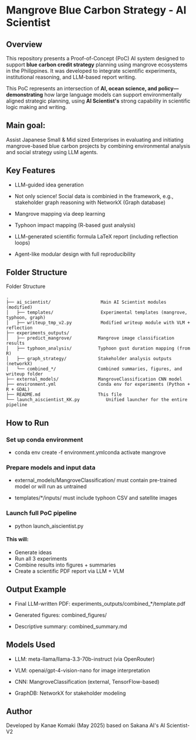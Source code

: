 # **Mangrove Blue Carbon Strategy - AI Scientist**

## Overview
This repository presents a Proof-of-Concept (PoC) AI system designed to support **blue carbon credit strategy** planning using mangrove ecosystems in the Philippines. It was developed to integrate scientific experiments, institutional reasoning, and LLM-based report writing.

This PoC represents an intersection of **AI, ocean science, and policy—demonstrating** how large language models can support environmentally aligned strategic planning, using **AI Scientist's** strong capability in scientific logic making and writing. 


## Main goal: 
Assist Japanese Small & Mid sized Enterprises in evaluating and initiating mangrove-based blue carbon projects by combining environmental analysis and social strategy using LLM agents.

## Key Features

- LLM-guided idea generation

- Not only science! Social data is combinied in the framework, e.g., stakeholder graph reasoning with NetworkX (Graph database)

- Mangrove mapping via deep learning

- Typhoon impact mapping (R-based gust analysis)

- LLM-generated scientific formula LaTeX report (including reflection loops)

- Agent-like modular design with full reproducibility


## Folder Structure

Folder Structure

```
.
├── ai_scientist/                   Main AI Scientist modules (modified)
│   ├── templates/                  Experimental templates (mangrove, typhoon, graph)
│   ├── writeup_tmp_v2.py           Modified writeup module with VLM + reflection
├── experiments_outputs/
│   ├── predict_mangrove/          Mangrove image classification results
│   ├── typhoon_analysis/          Typhoon gust duration mapping (from R)
│   ├── graph_strategy/            Stakeholder analysis outputs (networkX)
│   └── combined_*/                Combined summaries, figures, and writeup folder
├── external_models/               MangroveClassification CNN model
├── environment.yml                Conda env for experiments (Python + R + GDAL)
├── README.md                      This file
└── launch_aiscientist_KK.py          Unified launcher for the entire pipeline
```

## How to Run

### Set up conda environment

- conda env create -f environment.ymlconda activate mangrove

### Prepare models and input data

- external_models/MangroveClassification/ must contain pre-trained model or will run as untrained

- templates/*/inputs/ must include typhoon CSV and satellite images

### Launch full PoC pipeline
- python launch_aiscientist.py

#### This will:
- Generate ideas
- Run all 3 experiments
- Combine results into figures + summaries
- Create a scientific PDF report via LLM + VLM


## Output Example
- Final LLM-written PDF: experiments_outputs/combined_*/template.pdf

- Generated figures: combined_figures/

- Descriptive summary: combined_summary.md


## Models Used

- LLM: meta-llama/llama-3.3-70b-instruct (via OpenRouter)

- VLM: openai/gpt-4-vision-nano for image interpretation

- CNN: MangroveClassification (external, TensorFlow-based)

- GraphDB: NetworkX for stakeholder modeling

## Author
Developed by Kanae Komaki (May 2025) based on Sakana AI's AI Scientist-V2
